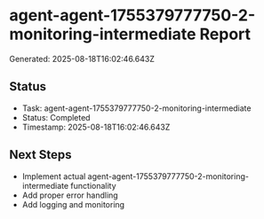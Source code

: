 # agent-agent-1755379777750-2-monitoring-intermediate Report

Generated: 2025-08-18T16:02:46.643Z

## Status
- Task: agent-agent-1755379777750-2-monitoring-intermediate
- Status: Completed
- Timestamp: 2025-08-18T16:02:46.643Z

## Next Steps
- Implement actual agent-agent-1755379777750-2-monitoring-intermediate functionality
- Add proper error handling
- Add logging and monitoring
